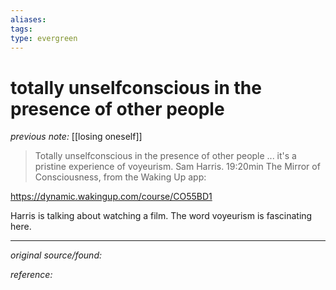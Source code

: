 ```yaml
---
aliases: 
tags: 
type: evergreen
---
```


# totally unselfconscious in the presence of other people

_previous note:_ [[losing oneself]]

> Totally unselfconscious in the presence of other people ... it's a pristine experience of voyeurism. Sam Harris. 19:20min The Mirror of Consciousness, from the Waking Up app:

https://dynamic.wakingup.com/course/CO55BD1

Harris is talking about watching a film. The word voyeurism is fascinating here. 

---

_original source/found:_ 

_reference:_ 



